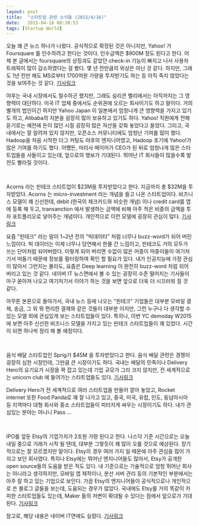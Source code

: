 ```yaml
---
layout: post
title:  "스타트업 관련 소식들 (2015/4/16)"
date:   2015-04-16 00:38:53
tags: [Startup World]
---
```


오늘 꽤 큰 뉴스 하나가 나왔다. 공식적으로 확정된 것은 아니지만, Yahoo! 가 Foursquare 를 인수하려고 한다는 것이다. 인수금액은 $900M 정도 된다고 한다. 어제 본 글에서는 foursquare의 상징과도 같았던 check-in 기능이 빠지고 나서 사용자 트래픽이 많이 감소하였다는 걸 봤다. 몇 년 전만큼의 위상은 아닌 것 같다. 하지만, 그래도 1년 전만 해도 MS로부터 1700억원 가량을 투자받기도 하는 등 아직 죽지 않았다는 것을 보여주는 것 같다. [기사링크](http://techcrunch.com/2015/04/15/sources-yahoo-in-talks-to-buy-foursquare/#.v7k0ui:zRGL)

야후는 국내 시장에서도 철수하곤 했지만, 그래도 실리콘 벨리에서는 아직까지는 그 영향력이 대단하다. 미국 IT 업체 중에서도 순위권에 오르는 회사이기도 하고 말이다. 거의 별개의 법인이긴 하지만 Yahoo Japan 이 일본에서 엄청나게 큰 영향력을 가지고 있기도 하고, Alibaba의 지분을 굉장히 많이 보유하고 있기도 하다. Yahoo! 직원에게 전해 듣기로는 예전에 돈이 많던 시절 굉장히 많은 자산을 갖춰 놓았다고 들었다. 그리고, 국내에서는 잘 알려져 있지 않지만, 오픈소스 커뮤니티에도 엄청난 기여를 많이 했다. Hadoop을 처음 시작한 더그 커팅도 야후의 엔지니어였고, Hadoop 초기에 Yahoo!가 많은 기여를 하기도 했다. 어쨌든, 마리사 메이어가 CEO가 된 뒤로 엄청나게 많은 스타트업들을 사들이고 있는데, 앞으로의 행보가 기대된다. 뛰어난 IT 회사들이 많을수록 발전도 빨라질 것이다.

<br>

Acorns 라는 핀테크 스타트업이 $23M을 투자받았다고 한다. 지금까지 총 $32M을 투자받았다. Acorns 는 micro-investment 라는 개념을 들고 나온 스타트업이다. 비즈니스 모델이 꽤 신선한데, debit (한국의 체크카드와 비슷한 개념) 이나 credit card를 앱에 등록 해 두고, transanction 에서 발생하는 금액에 비해 아주 적은 비중의 금액을 투자 포트폴리오로 넣어주는 개념이다. 개인적으로 이런 모델에 굉장히 관심이 많다. [기사링크](http://techcrunch.com/2015/04/15/micro-investment-app-acorns-raises-23-million-led-by-greycroft-e-ventures/#.v7k0ui:LfVY)

요즘 "핀테크" 라는 말이 1~2년 전의 "빅데이터" 처럼 너무나 buzz-word가 되어 버린 느낌이다. 빅 데이터는 이제 너무나 당연해서 한물 간 느낌이고, 핀테크도 거의 모두가 쓰는 단어처럼 되어버렸다. 이렇게 되어 버리면 수없이 많은 어중이 떠중이들이 여기저기서 떠들기 때문에 정보를 필터링하여 확인 할 필요가 있다. 내가 인공지능에 가장 관심이 많아서 그런지는 몰라도, 요즘은 Deep learning 이 완전히 buzz-word 처럼 되어버리고 있는 것 같다. 네이버 IT 뉴스면에서 볼 수 있는 굉장히 수준 떨어지는 기사들이 마구 쏟아져 나오고 여기저기서 이야기 하는 것을 보면 앞으로 더욱 더 시끄러워 질 것 같다.

아무튼 본론으로 돌아가서, 국내 뉴스 등에 나오는 "핀테크" 기업들은 대부분 모바일 결제, 송금, 그 외 뭐 편리한 결제와 같은 것들이 대부분 이지만, 그런 누구나 다 생각할 수 있는 모델 외에 관심있게 보는 스타트업들이 있다.  특히나, 이번 YC demoday W2015 에 보면 아주 신선한 비즈니스 모델을 가지고 있는 핀테크 스타트업들이 꽤 있었다. 시간이 되면 하나씩 정리 해 볼 예정이다.

<br>

음식 배달 스타트업인 Sprig가 $45M 을 투자받았다고 한다. 음식 배달 관련은 경쟁이 굉장히 심한 시장인데, 그만큼 큰 시장이기도 하다. 국내는 배달의 민족이나 Delivery Hero의 요기요가 시장을 꽉 잡고 있는데 기업 규모가 그리 크지 않지만, 전 세계적으로는 unicorn club 에 들어가는 스타트업들도 있다. [기사링크](http://fortune.com/2015/04/15/sprig-funding/)

Delivery Hero가 전 세계적으로 여러 스타트업을 만들어 깔아 놓았고, Rocket internet 또한 Food Panda로 꽤 잘 나가고 있고, 중국, 미국, 유럽, 인도, 동남아시아 등 지역마다 대형 회사와 중소 스타트업들이 피터지게 싸우는 시장이기도 하다. 내가 관심있는 분야는 아니니 Pass ...

<br>

IPO를 앞둔 Etsy의 기업가치가 2조원 가량 된다고 한다. 나스닥 기준 시간으로는 오늘 내일 중으로 거래가 시작 될 텐데, 대부분 그렇듯이 꽤 많이 오를 것으로 예상된다. 장기적으로는 잘 모르겠지만 말이다. Etsy의 경우 여러 가지 일 때문에 아주 관심을 많이 가지고 보던 회사였다. 특히나 Etsy에는 뛰어난 엔지니어들도 많아서, Etsy가 공개한 open source들의 도움을 받은 적도 있다. 내 기준으로는 기술적으로 엄청 뛰어난 회사는 아니라고 생각하지만, 모바일 앱 제작이나, 분산 서버 관리 등의 기본적인 부분에서는 아주 잘 하고 있는 기업으로 보인다. 가끔 Etsy의 엔지니어들이 공식적으로나 개인적으로 쓴 블로그 글들을 보는데, 도움되는 경우가 많았다. 국내에도 Etsy를 거의 똑같이 카피한 스타트업들도 있는데, Maker 들의 저변이 확대될 수 있다는 점에서 앞으로가 기대된다. 
[기사링크](http://www.zdnet.com/article/etsy-makes-it-official-prices-ipo-at-16-per-share/)

참고로, 해당 내용은 네이버 IT면에도 실렸다.
[기사링크](http://news.naver.com/main/read.nhn?mode=LSD&mid=shm&sid1=105&oid=009&aid=0003463782)




